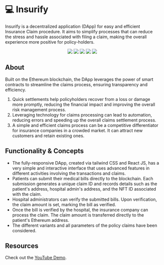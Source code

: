 # 💻 Insurify 
Insurify is a decentralized application (DApp) for easy and efficient Insurance Claim procedure. It aims to simplify processes that can reduce the stress and hassle associated with filing a claim, making the overall experience more positive for policy-holders.

<div align="center">
<a href="https://github.com/dewansh-shukla/ethindia_2023/"><img src="https://badges.frapsoft.com/os/v1/open-source.svg?v=103"></a>
<a href="https://github.com/dewansh-shukla/ethindia_2023/"><img src="https://img.shields.io/badge/Built%20by-developers%20%3C%2F%3E-0059b3"></a>
<a href="https://github.com/dewansh-shukla/ethindia_2023/"><img src="https://img.shields.io/static/v1.svg?label=Contributions&message=Welcome&color=yellow"></a>
<a href="https://github.com/dewansh-shukla/ethindia_2023/"><img src="https://img.shields.io/badge/Maintained%3F-yes-brightgreen.svg?v=103"></a>
<a href="https://github.com/dewansh-shukla/ethindia_2023/blob/main/LICENSE"><img src="https://img.shields.io/badge/license-MIT-blue.svg?v=103"></a>
</div>

## About
Built on the Ethereum blockchain, the DApp leverages the power of smart contracts to streamline the claims process, ensuring transparency and efficiency.
1. Quick settlements help policyholders recover from a loss or damage more promptly, reducing the financial impact and improving the overall risk management process.
2. Leveraging technology for claims processing can lead to automation, reducing errors and speeding up the overall claims settlement process.
3. A simple and efficient claims process can be a competitive differentiator for insurance companies in a crowded market. It can attract new customers and retain existing ones.            </p>

## Functionality & Concepts
- The fully-responsive DApp, created via tailwind CSS and React JS, has a very simple and interactive interface that uses advanced features in different activities involving the transactions and claims.
- Patients can submit their medical bills directly to the blockchain. Each submission generates a unique claim ID and records details such as the patient's address, hospital admin's address, and the NFT ID associated with the claim.
- Hospital administrators can verify the submitted bills. Upon verification, the claim amount is set, marking the bill as verified.
- Once the bill is verified by the hospital, the insurance company can process the claim. The claim amount is transferred directly to the patient's Ethereum address.
- The different variants and all parameters of the policy claims have been considered.

## Resources
Check out the [YouTube Demo](https://github.com/dewansh-shukla/ethindia_2023).

